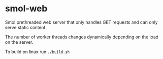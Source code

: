 # smol-web

Smol prethreaded web server that only handles GET requests and can only serve static content.

The number of worker threads changes dynamically depending on the load on the server.


To build on linux run `./build.sh`
